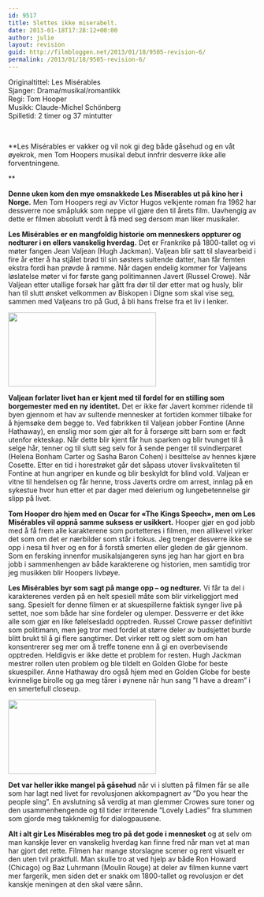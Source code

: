```yaml
---
id: 9517
title: Slettes ikke miserabelt.
date: 2013-01-18T17:28:12+00:00
author: julie
layout: revision
guid: http://filmbloggen.net/2013/01/18/9505-revision-6/
permalink: /2013/01/18/9505-revision-6/
---
```

Originaltittel: Les Misérables  
Sjanger: Drama/musikal/romantikk  
Regi: Tom Hooper  
Musikk: Claude-Michel Schönberg  
Spilletid: 2 timer og 37 mintutter

&nbsp;

**Les Misérables er vakker og vil nok gi deg både gåsehud og en våt øyekrok, men Tom Hoopers musikal debut innfrir desverre ikke alle forventningene.  
<!--more-->**

**<span class="Apple-style-span" style="font-weight: normal"><strong>Denne uken kom den mye omsnakkede Les Miserables ut på kino her i Norge.</strong> Men Tom Hoopers regi av Victor Hugos velkjente roman fra 1962 har dessverre noe småplukk som neppe vil gjøre den til årets film. Uavhengig av dette er filmen absolutt verdt å få med seg dersom man liker musikaler.</span>**

**Les Misérables er en mangfoldig historie om menneskers oppturer og nedturer i en ellers vanskelig hverdag.** Det er Frankrike på 1800-tallet og vi møter fangen Jean Valjean (Hugh Jackman). Valjean blir satt til slavearbeid i fire år etter å ha stjålet brød til sin søsters sultende datter, han får femten ekstra fordi han prøvde å rømme. Når dagen endelig kommer for Valjeans løslatelse møter vi for første gang politimannen Javert (Russel Crowe). Når Valjean etter utallige forsøk har gått fra dør til dør etter mat og husly, blir han til slutt ønsket velkommen av Biskopen i Digne som skal vise seg, sammen med Valjeans tro på Gud, å bli hans frelse fra et liv i lenker.

<a href="http://filmbloggen.net/?attachment_id=9509" rel="attachment wp-att-9509"><img class="alignnone size-medium wp-image-9509" src="http://filmbloggen.net/wp-content/uploads//2013/01/6-300x150.jpg" alt="" width="300" height="150" /></a>

**Valjean forlater livet han er kjent med til fordel for en stilling som borgemester med en ny identitet.** Det er ikke før Javert kommer ridende til byen gjennom et hav av sultende mennesker at fortiden kommer tilbake for å hjemsøke dem begge to. Ved fabrikken til Valjean jobber Fontine (Anne Hathaway), en enslig mor som gjør alt for å forsørge sitt barn som er født utenfor ekteskap. Når dette blir kjent får hun sparken og blir tvunget til å selge hår, tenner og til slutt seg selv for å sende penger til svindlerparet (Helena Bonham Carter og Sasha Baron Cohen) i besittelse av hennes kjære Cosette. Etter en tid i horestrøket går det såpass utover livskvaliteten til Fontine at hun angriper en kunde og blir beskyldt for blind vold. Valjean er vitne til hendelsen og får henne, tross Javerts ordre om arrest, innlag på en sykestue hvor hun etter et par dager med delerium og lungebetennelse gir slipp på livet.

**Tom Hooper dro hjem med en Oscar for &laquo;The Kings Speech&raquo;, men om Les Misérables vil oppnå samme suksess er usikkert.** Hooper gjør en god jobb med å få frem alle karakterene som portetteres i filmen, men allikevel virker det som om det er nærbilder som står i fokus. Jeg trenger desverre ikke se opp i nesa til hver og en for å forstå smerten eller gleden de går gjennom. Som en fersking innenfor musikalsjangeren syns jeg han har gjort en bra jobb i sammenhengen av både karakterene og historien, men samtidig tror jeg musikken blir Hoopers livbøye.

**Les Misérables byr som sagt på mange opp – og nedturer.** Vi får ta del i karakterenes verden på en helt spesiell måte som blir virkeliggjort med sang. Spesielt for denne filmen er at skuespillerne faktisk synger live på settet, noe som både har sine fordeler og ulemper. Dessverre er det ikke alle som gjør en like følelsesladd opptreden. Russel Crowe passer definitivt som politimann, men jeg tror med fordel at større deler av budsjettet burde blitt brukt til å gi flere sangtimer. Det virker rett og slett som om han konsentrerer seg mer om å treffe tonene enn å gi en overbevisende opptreden. Heldigvis er ikke dette et problem for resten. Hugh Jackman mestrer rollen uten problem og ble tildelt en Golden Globe for beste skuespiller. Anne Hathaway dro også hjem med en Golden Globe for beste kvinnelige birolle og ga meg tårer i øynene når hun sang ”I have a dream” i en smertefull closeup.

<a href="http://filmbloggen.net/?attachment_id=9508" rel="attachment wp-att-9508"><img class="alignnone size-medium wp-image-9508" src="http://filmbloggen.net/wp-content/uploads//2013/01/5-300x150.jpg" alt="" width="300" height="150" /></a>

**Det var heller ikke mangel på gåsehud** når vi i slutten på filmen får se alle som har lagt ned livet for revolusjonen akkompagnert av ”Do you hear the people sing”. En avslutning så verdig at man glemmer Crowes sure toner og den usammenhengende og til tider irriterende ”Lovely Ladies” fra slummen som gjorde meg takknemlig for dialogpausene.

**Alt i alt gir Les Misérables meg tro på det gode i mennesket** og at selv om man kanskje lever en vanskelig hverdag kan finne fred når man vet at man har gjort det rette. Filmen har mange storslagne scener og rent visuelt er den uten tvil praktfull. Man skulle tro at ved hjelp av både Ron Howard (Chicago) og Baz Luhrmann (Moulin Rouge) at deler av filmen kunne vært mer fargerik, men siden det er snakk om 1800-tallet og revolusjon er det kanskje meningen at den skal være sånn.

<div class="video-shortcode">
</div>